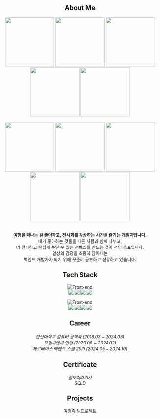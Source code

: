 <div align="center">

<h2 align="center"> About Me </h2>

<div align="center">
  <!-- 1번째 줄 -->
  <img src="https://github.com/user-attachments/assets/e0076733-a72d-4ec6-a80b-4e7d739d7204" width="160"/>  
  <img src="https://github.com/user-attachments/assets/b3a1db2d-c27f-440b-aaf6-099453d7cfec" width="160"/>
  <img src="https://github.com/user-attachments/assets/131f0927-8083-41e8-88c4-4a2dec3c0b06" width="160"/>
  <img src="https://github.com/user-attachments/assets/e4415c2b-510b-4182-a67c-158be58d4e5c" width="160"/>
  <img src="https://github.com/user-attachments/assets/f54e87ae-38ab-4e09-86c5-65515296de6f" width="160"/>
  <br><br>
  <!-- 2번째 줄 -->
  <img src="https://github.com/user-attachments/assets/32211023-4b3a-4f55-bde3-6fd02b0fa588" width="160"/>
  <img src="https://github.com/user-attachments/assets/45b849ab-99da-45c3-9469-4bf2f6e901d1" width="160"/>
  <img src="https://github.com/user-attachments/assets/af547533-95f0-4a77-aa5c-ebca5c383e00" width="160"/>
  <img src="https://github.com/user-attachments/assets/812a3321-93c7-4243-8aec-2527e82ef13d" width="160"/>
  <img src="https://github.com/user-attachments/assets/8827cee9-0caf-43dc-87b2-398d61625cbb" width="160"/>
</div>


<br>
<p><b>여행을 떠나는 걸 좋아하고, 전시회를 감상하는 시간을 즐기는 개발자입니다.</b><br>
내가 좋아하는 것들을 다른 사람과 함께 나누고,<br>
더 편리하고 즐겁게 누릴 수 있는 서비스를 만드는 것이 저의 목표입니다.<br>
일상의 감정을 소중히 담아내는<br>
백엔드 개발자가 되기 위해 꾸준히 공부하고 성장하고 있습니다.</p>

<h2 align="center"> Tech Stack </h2>

![Front-end](https://skillicons.dev/icons?i=java,spring,mysql)<br>
<img src="https://img.shields.io/badge/Java-59666C?style=for-the-badge&logo=Spring&logoColor=white"/>
<img src="https://img.shields.io/badge/Spring Boot-59666C?style=for-the-badge&logo=SpringBoot&logoColor=white"/>
<img src="https://img.shields.io/badge/JPA-59666C?style=for-the-badge&logo=Spring&logoColor=white"/>
<img src="https://img.shields.io/badge/Mysql-59666C?style=for-the-badge&logo=MySql&logoColor=white"/><br>

![Front-end](https://skillicons.dev/icons?i=idea,postman,gradle,git)<br>
<img src="https://img.shields.io/badge/IntelliJ-59666C?style=for-the-badge&logo=IntelliJ IDEA&logoColor=white"/>
<img src="https://img.shields.io/badge/Postman-59666C?style=for-the-badge&logo=Postman&logoColor=white"/>
<img src="https://img.shields.io/badge/Gradle-59666C?style=for-the-badge&logo=Gradle&logoColor=white">
<img src="https://img.shields.io/badge/git-59666C?style=for-the-badge&logo=git&logoColor=white">

<h2 align="center"> Career </h2>

<h5 align="center">
    <span style="font-weight:normal;">한신대학교 컴퓨터 공학과 (2018.03 ~ 2024.03) </span><br>
    <span style="font-weight:normal;">모빌씨앤씨 인턴 (2023.08 ~ 2024.02) </span><br>
    <span style="font-weight:normal;">제로베이스 백엔드 스쿨 25기 (2024.05 ~ 2024.10) </span>
</h5>

<h2 align="center"> Certificate </h2>

<h5 align="center">
  <span style="font-weight:normal;">정보처리기사</span><br>
  <span style="font-weight:normal;">SQLD</span><br>
</h5>

<h2 align="center"> Projects </h2>

[여행족 팀프로젝트](https://github.com/Travel-Tribe)<br><br>

</div>
